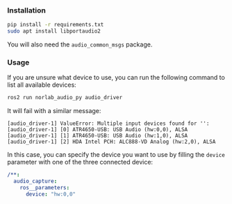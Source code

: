 ### Installation

```bash
pip install -r requirements.txt
sudo apt install libportaudio2
```

You will also need the `audio_common_msgs` package.

### Usage
If you are unsure what device to use, you can run the following command to list all available devices:
```bash
ros2 run norlab_audio_py audio_driver
```
It will fail with a similar message:
```text
[audio_driver-1] ValueError: Multiple input devices found for '':
[audio_driver-1] [0] ATR4650-USB: USB Audio (hw:0,0), ALSA
[audio_driver-1] [1] ATR4650-USB: USB Audio (hw:1,0), ALSA
[audio_driver-1] [2] HDA Intel PCH: ALC888-VD Analog (hw:2,0), ALSA
```
In this case, you can specify the device you want to use by filling the `device` parameter with one of the three connected device:
```yaml
/**:
  audio_capture:
    ros__parameters:
      device: "hw:0,0"
```
